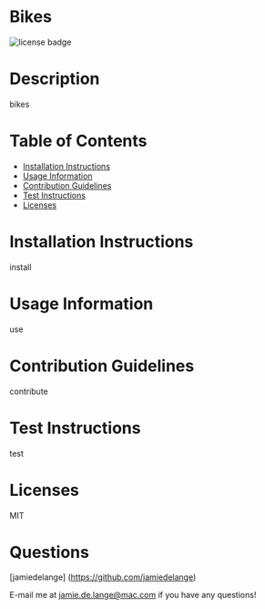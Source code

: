# Bikes

  ![license badge](https://img.shields.io/badge/license-MIT-blue)

  # Description

  bikes

  # Table of Contents
  * [Installation Instructions](#installation-instructions)
  * [Usage Information](#usage-information)
  * [Contribution Guidelines](#contribution-guidelines)
  * [Test Instructions](#test-instructions)
  * [Licenses](#licenses)

  # Installation Instructions
  install

  # Usage Information
  use

  # Contribution Guidelines
  contribute

  # Test Instructions
  test

  # Licenses
  MIT

  # Questions
  [jamiedelange] (https://github.com/jamiedelange)
  
  E-mail me at jamie.de.lange@mac.com if you have any questions!
  